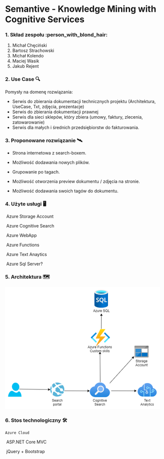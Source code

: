 # Semantive - Knowledge Mining with Cognitive Services

### 1. Skład zespołu :person_with_blond_hair:

1. Michał Chęciński 
2. Bartosz Strachowski
3. Michał Kolendo
4. Maciej Wasik
5. Jakub Rejent

### 2. Use Case :mag:

 Pomysły na domenę rozwiązania:

- Serwis do zbierania dokumentacji technicznych projektu (Architektura, UseCase, Txt, zdjęcia, prezentacje)
- Serwis do zbierania dokumentacji prawnej
- Serwis dla sieci sklepów, który zbiera (umowy, faktury, zlecenia, zatowarowanie)
- Serwis dla małych i średnich przedsiębiorstw do fakturowania. 

### 3. Proponowane rozwiązanie :artificial_satellite:

- Strona internetowa z search-boxem. 

- Możliwość dodawania nowych plików. 

- Grupowanie po tagach.  

- Możliwość otworzenia preview dokumentu / zdjęcia na stronie.
- Możliwość dodawania swoich tagów do dokumentu.

### 4. Użyte usługi :desktop_computer:

​	Azure Storage Account

​	Azure Cognitive Search

​	Azure WebApp

​	Azure Functions

​	Azure Text Anaytics

​	Azure Sql Server?

### 5. Architektura :world_map:

![image](https://github.com/michalchecinski/AI-on-Microsoft-Azure-knowledge-mining/blob/master/images/arch_semantive_azure.png?raw=true)



### 6. Stos technologiczny :hammer_and_wrench:

 	Azure Cloud

​	ASP.NET Core MVC

​	jQuery + Bootstrap 

​	



